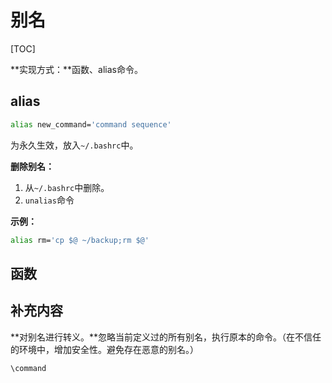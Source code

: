 # 别名

[TOC]

**实现方式：**函数、alias命令。

## alias

```bash
alias new_command='command sequence'
```

为永久生效，放入`~/.bashrc`中。

**删除别名：**

1. 从`~/.bashrc`中删除。
2. `unalias`命令

**示例：**

```bash
alias rm='cp $@ ~/backup;rm $@'
```



## 函数



## 补充内容

**对别名进行转义。**忽略当前定义过的所有别名，执行原本的命令。（在不信任的环境中，增加安全性。避免存在恶意的别名。）

```bash
\command
```

